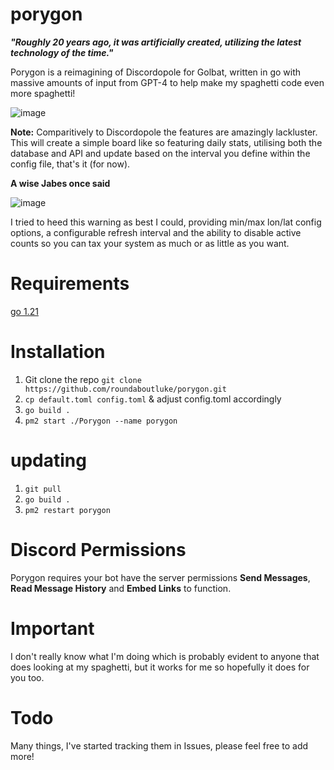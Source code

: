 # porygon
**_"Roughly 20 years ago, it was artificially created, utilizing the latest technology of the time."_**

Porygon is a reimagining of Discordopole for Golbat, written in go with massive amounts of input from GPT-4 to help make my spaghetti code even more spaghetti!

![image](https://i.imgur.com/Q7jKuVY.png)


**Note:** Comparitively to Discordopole the features are amazingly lackluster. This will create a simple board like so featuring daily stats, utilising both the database and API and update based on the interval you define within the config file, that's it (for now).

**A wise Jabes once said**


![image](https://i.imgur.com/ZOsk45B.png)

I tried to heed this warning as best I could, providing min/max lon/lat config options, a configurable refresh interval and the ability to disable active counts so you can tax your system as much or as little as you want.

# Requirements

[go 1.21](https://go.dev/doc/install)

# Installation

1. Git clone the repo `git clone https://github.com/roundaboutluke/porygon.git`
2. `cp default.toml config.toml` & adjust config.toml accordingly
3. `go build .`
4. `pm2 start ./Porygon --name porygon`

# updating

1. `git pull`
3. `go build .`
3. `pm2 restart porygon`

# Discord Permissions

Porygon requires your bot have the server permissions **Send Messages**, **Read Message History** and **Embed Links** to function.

# Important

I don't really know what I'm doing which is probably evident to anyone that does looking at my spaghetti, but it works for me so hopefully it does for you too.

# Todo

Many things, I've started tracking them in Issues, please feel free to add more!
